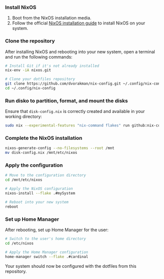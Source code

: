 ### Install NixOS

1. Boot from the NixOS installation media.
2. Follow the official [NixOS installation guide](https://nixos.org/manual/nixos/stable/#sec-installation) to install NixOS on your system.

### Clone the repository

After installing NixOS and rebooting into your new system, open a terminal and run the following commands:

```sh
# Install Git if it's not already installed
nix-env -iA nixos.git

# Clone your dotfiles repository
git clone https://github.com/dvorakman/nix-config.git ~/.config/nix-config
cd ~/.config/nix-config
```

### Run disko to partition, format, and mount the disks

Ensure that `disk-config.nix` is correctly created and available in your working directory:

```sh
sudo nix --experimental-features "nix-command flakes" run github:nix-community/disko/latest -- --mode disko disk-config.nix
```

### Complete the NixOS installation

```sh
nixos-generate-config --no-filesystems --root /mnt
mv disk-config.nix /mnt/etc/nixos
```

### Apply the configuration

```sh
# Move to the configuration directory
cd /mnt/etc/nixos

# Apply the NixOS configuration
nixos-install --flake .#mySystem

# Reboot into your new system
reboot
```

### Set up Home Manager

After rebooting, set up Home Manager for the user:

```sh
# Switch to the user's home directory
cd /etc/nixos

# Apply the Home Manager configuration
home-manager switch --flake .#cardinal
```

Your system should now be configured with the dotfiles from this repository.
